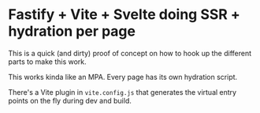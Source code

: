 # Fastify + Vite + Svelte doing SSR + hydration per page

This is a quick (and dirty) proof of concept on how to hook up the different parts to make this work.

This works kinda like an MPA. Every page has its own hydration script.

There's a Vite plugin in `vite.config.js` that generates the virtual entry points on the fly during dev and build.